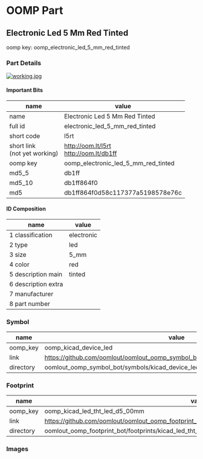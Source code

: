 # OOMP Part  
## Electronic Led 5 Mm Red Tinted  
  
oomp key: oomp_electronic_led_5_mm_red_tinted  
  
### Part Details  
  
[![working.jpg](working_600.jpg)](working.jpg)  
  
#### Important Bits  
| name | value | 
| --- | --- | 
| name | Electronic Led 5 Mm Red Tinted | 
| full id | electronic_led_5_mm_red_tinted | 
| short code | l5rt | 
| short link<br>(not yet working) | http://oom.lt/l5rt<br>http://oom.lt/db1ff | 
| oomp key | oomp_electronic_led_5_mm_red_tinted | 
| md5_5 | db1ff | 
| md5_10 | db1ff864f0 | 
| md5 | db1ff864f0d58c117377a5198578e76c | 
#### ID Composition  
| name | value | 
| --- | --- | 
| 1 classification | electronic | 
| 2 type | led | 
| 3 size | 5_mm | 
| 4 color | red | 
| 5 description main | tinted | 
| 6 description extra |  | 
| 7 manufacturer |  | 
| 8 part number |  | 
### Symbol  
| name | value | 
| --- | --- | 
| oomp_key | oomp_kicad_device_led | 
| link | https://github.com/oomlout/oomlout_oomp_symbol_bot/tree/main/symbols/kicad_device_led | 
| directory | oomlout_oomp_symbol_bot/symbols/kicad_device_led//working/working.kicad_sym | 
### Footprint  
| name | value | 
| --- | --- | 
| oomp_key | oomp_kicad_led_tht_led_d5_00mm | 
| link | https://github.com/oomlout/oomlout_oomp_footprint_bot/tree/main/foootprntss/kicad_led_tht_led_d5_00mm | 
| directory | oomlout_oomp_footprint_bot/footprints/kicad_led_tht_led_d5_00mm//working/working.kicad_mod | 
### Images  
